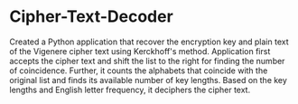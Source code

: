 # Cipher-Text-Decoder
Created a Python application that recover the encryption key and plain text of the Vigenere cipher text using Kerckhoff's method.
Application first accepts the cipher text and shift the list to the right for finding the number of coincidence. Further, it counts the alphabets that coincide with the original list and finds its available number of key lengths.
Based on the key lengths and English letter frequency, it deciphers the cipher text.

